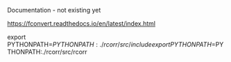 Documentation - not existing yet

https://fconvert.readthedocs.io/en/latest/index.html



export PYTHONPATH=$PYTHONPATH:./rcorr/src/include
export PYTHONPATH=$PYTHONPATH:./rcorr/src/rcorr
